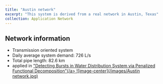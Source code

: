 ```yaml
---
title: "Austin network"
excerpt: "This system is derived from a real network in Austin, Texas"
collection: Application Network
---
```

## Network information
* Transmission oriented system
* Daily average system demand: 726 L/s
* Total pipe length: 82.6 km
* applied in <a href="https://ieeexplore.ieee.org/abstract/document/9309770" target="_blank" rel="noopener noreferrer">"Detecting Bursts in Water Distribution System via Penalized Functional Decomposition"(/a>
![image-center](/images/Austin network.jpg)
